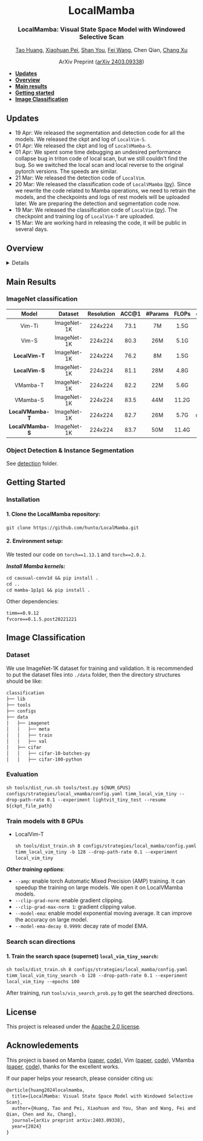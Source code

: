 <div align="center">
<h1>LocalMamba</h1>
<h3>LocalMamba: Visual State Space Model with Windowed Selective Scan</h3>

[Tao Huang](https://taohuang.info), [Xiaohuan Pei](https://github.com/TerryPei), [Shan You](https://shanyou92.github.io), [Fei Wang](https://scholar.google.com.hk/citations?user=ljt16JkAAAAJ), Chen Qian, [Chang Xu](http://changxu.xyz/)

ArXiv Preprint ([arXiv 2403.09338](https://arxiv.org/abs/2403.09338))

</div>

* [**Updates**](#updates)  
* [**Overview**](#overview)  
* [**Main results**](#main-results)
* [**Getting started**](#getting-started)  
* [**Image Classification**](#image-classification)  


## Updates
* 19 Apr: We released the segmentation and detection code for all the models. We released the ckpt and log of `LocalVim-S`.
* 01 Apr: We released the ckpt and log of `LocalVMamba-S`.
* 01 Apr: We spent some time debugging an undesired performance collapse bug in triton code of local scan, but we still couldn't find the bug. So we switched the local scan and local reverse to the original pytorch versions. The speeds are similar.
* 21 Mar: We released the detection code of `LocalVim`.
* 20 Mar: We released the classification code of `LocalVMamba` ([py](classification\lib\models\local_vmamba.py)). Since we rewrite the code related to Mamba operations, we need to retrain the models, and the checkpoints and logs of rest models will be uploaded later. We are preparing the detection and segmentation code now.
* 19 Mar: We released the classification code of `LocalVim` ([py](classification\lib\models\local_vim.py)). The checkpoint and training log of `LocalVim-T` are uploaded.
* 15 Mar: We are working hard in releasing the code, it will be public in several days.


## Overview
<details>

### Abstract

Recent advancements in state space models, notably Mamba, have demonstrated significant progress in modeling long sequences for tasks like language understanding. Yet, their application in vision tasks has not markedly surpassed the performance of traditional Convolutional Neural Networks (CNNs) and Vision Transformers (ViTs). This paper posits that the key to enhancing Vision Mamba (ViM) lies in optimizing scan directions for sequence modeling. Traditional ViM approaches, which flatten spatial tokens, overlook the preservation of local 2D dependencies, thereby elongating the distance between adjacent tokens. We introduce a novel local scanning strategy that divides images into distinct windows, effectively capturing local dependencies while maintaining a global perspective. Additionally, acknowledging the varying preferences for scan patterns across different network layers, we propose a dynamic method to independently search for the optimal scan choices for each layer, substantially improving performance. Extensive experiments across both plain and hierarchical models underscore our approach's superiority in effectively capturing image representations. For example, our model significantly outperforms Vim-Ti by 3.1% on ImageNet with the same 1.5G FLOPs.


### Local Scan
<p align='center'>
<img src='./assests/local_scan.png' alt='mask' width='800px'>
</p>

### Architecture of LocalVim

<p align='center'>
<img src='./assests/LocalVim.png' alt='mask' width='600px'>
</p>

</details>

## Main Results

### ImageNet classification

|Model|Dataset|Resolution|ACC@1|#Params|FLOPs|ckpts/logs|
|:--:|:--:|:--:|:--:|:--:|:--:|:--:|
|Vim-Ti|ImageNet-1K|224x224|73.1|7M|1.5G|-|
|Vim-S|ImageNet-1K|224x224|80.3|26M|5.1G|-|
|**LocalVim-T**|ImageNet-1K|224x224|76.2|8M|1.5G|[ckpt](https://github.com/hunto/LocalMamba/releases/download/v1.0.0/local_vim_tiny.ckpt)/[log](https://github.com/hunto/LocalMamba/releases/download/v1.0.0/log_local_vim_tiny.txt)|
|**LocalVim-S**|ImageNet-1K|224x224|81.1|28M|4.8G|[ckpt](https://github.com/hunto/LocalMamba/releases/download/v1.0.0/local_vssm_small.ckpt)/[log](https://github.com/hunto/LocalMamba/releases/download/v1.0.0/log_local_vim_small.txt)|
|VMamba-T|ImageNet-1K|224x224|82.2|22M|5.6G|-|
|VMamba-S|ImageNet-1K|224x224|83.5|44M|11.2G|-|
|**LocalVMamba-T**|ImageNet-1K|224x224|82.7|26M|5.7G|retraining...|
|**LocalVMamba-S**|ImageNet-1K|224x224|83.7|50M|11.4G|[ckpt](https://github.com/hunto/LocalMamba/releases/download/v1.0.0/local_vssm_small.ckpt)/[log](https://github.com/hunto/LocalMamba/releases/download/v1.0.0/log_local_vssm_small.txt)|

### Object Detection & Instance Segmentation

See [detection](detection) folder.


## Getting Started

### Installation

#### 1. Clone the LocalMamba repository:

```shell
git clone https://github.com/hunto/LocalMamba.git
```

#### 2. Environment setup:

We tested our code on `torch==1.13.1` and `torch==2.0.2`.

_**Install Mamba kernels:**_
```shell
cd causual-conv1d && pip install .
cd ..
cd mamba-1p1p1 && pip install .
```


Other dependencies:
```shell
timm==0.9.12
fvcore==0.1.5.post20221221
```


## Image Classification

### Dataset

We use ImageNet-1K dataset for training and validation. It is recommended to put the dataset files into `./data` folder, then the directory structures should be like:
```
classification
├── lib
├── tools
├── configs
├── data
│   ├── imagenet
│   │   ├── meta
│   │   ├── train
│   │   ├── val
│   ├── cifar
│   │   ├── cifar-10-batches-py
│   │   ├── cifar-100-python
```

### Evaluation
```shell
sh tools/dist_run.sh tools/test.py ${NUM_GPUS} configs/strategies/local_vmamba/config.yaml timm_local_vim_tiny --drop-path-rate 0.1 --experiment lightvit_tiny_test --resume ${ckpt_file_path}
```

### Train models with 8 GPUs
* LocalVim-T  
    ```shell
    sh tools/dist_train.sh 8 configs/strategies/local_mamba/config.yaml timm_local_vim_tiny -b 128 --drop-path-rate 0.1 --experiment local_vim_tiny
    ```

_**Other training options**_:  
* `--amp`: enable torch Automatic Mixed Precision (AMP) training. It can speedup the training on large models. We open it on LocalVMamba models.  
* `--clip-grad-norm`: enable gradient clipping.  
* `--clip-grad-max-norm 1`: gradient clipping value.  
* `--model-ema`: enable model exponential moving average. It can improve the accuracy on large model.
* `--model-ema-decay 0.9999`: decay rate of model EMA.  

### Search scan directions

#### 1. Train the search space (supernet) `local_vim_tiny_search`:
```shell
sh tools/dist_train.sh 8 configs/strategies/local_mamba/config.yaml timm_local_vim_tiny_search -b 128 --drop-path-rate 0.1 --experiment local_vim_tiny --epochs 100
```

After training, run `tools/vis_search_prob.py` to get the searched directions.

## License  
This project is released under the [Apache 2.0 license](LICENSE).

## Acknowledements

This project is based on Mamba ([paper](https://arxiv.org/abs/2312.00752), [code](https://github.com/state-spaces/mamba)), Vim ([paper](https://arxiv.org/abs/2401.09417), [code](https://github.com/hustvl/Vim)), VMamba ([paper](https://arxiv.org/abs/2401.10166), [code](https://github.com/MzeroMiko/VMamba)), thanks for the excellent works.

If our paper helps your research, please consider citing us:
```
@article{huang2024localmamba,
  title={LocalMamba: Visual State Space Model with Windowed Selective Scan},
  author={Huang, Tao and Pei, Xiaohuan and You, Shan and Wang, Fei and Qian, Chen and Xu, Chang},
  journal={arXiv preprint arXiv:2403.09338},
  year={2024}
}
```
